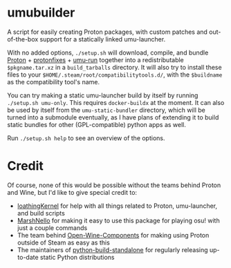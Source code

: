 # umubuilder
A script for easily creating Proton packages, with custom patches and out-of-the-box support for a statically linked umu-launcher.

With no added options, `./setup.sh` will download, compile, and bundle [Proton](https://github.com/GloriousEggroll/proton-ge-custom) + [protonfixes](https://github.com/Open-Wine-Components/umu-protonfixes) + [umu-run](https://github.com/Open-Wine-Components/umu-launcher) together into a redistributable `$pkgname.tar.xz` in a `build_tarballs` directory. It will also try to install these files to your `$HOME/.steam/root/compatibilitytools.d/`, with the `$buildname` as the compatibility tool's name.

You can try making a static umu-launcher build by itself by running `./setup.sh umu-only`. This requires `docker-buildx` at the moment. It can also be used by itself from the `umu-static-bundler` directory, which will be turned into a submodule eventually, as I have plans of extending it to build static bundles for other (GPL-compatible) python apps as well.

Run `./setup.sh help` to see an overview of the options.

# Credit
Of course, none of this would be possible without the teams behind Proton and Wine, but I'd like to give special credit to:
- [loathingKernel](https://github.com/loathingKernel) for help with all things related to Proton, umu-launcher, and build scripts
- [MarshNello](https://github.com/NelloKudo/osu-winello) for making it easy to use this package for playing osu! with just a couple commands
- The team behind [Open-Wine-Components](https://github.com/Open-Wine-Components/) for making using Proton outside of Steam as easy as this
- The maintainers of [python-build-standalone](https://github.com/indygreg/python-build-standalone) for regularly releasing up-to-date static Python distributions
